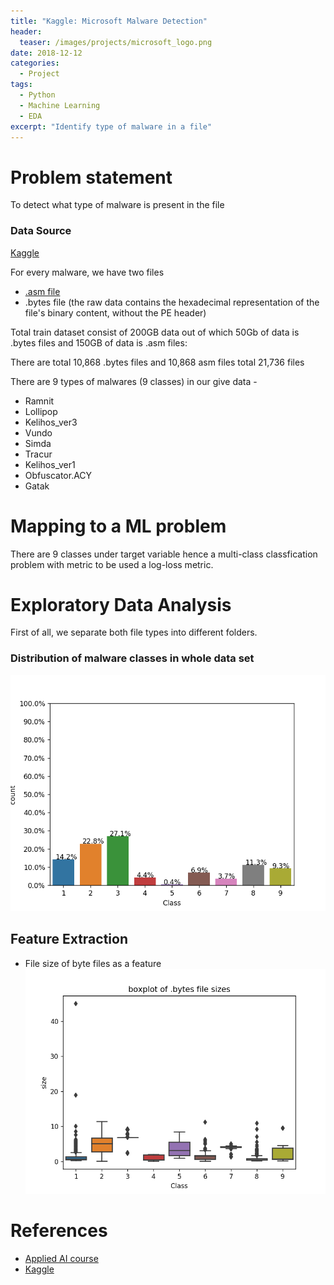 ```yaml
---
title: "Kaggle: Microsoft Malware Detection"
header:
  teaser: /images/projects/microsoft_logo.png
date: 2018-12-12
categories:
  - Project
tags: 
  - Python
  - Machine Learning
  - EDA
excerpt: "Identify type of malware in a file"
---
```


# Problem statement
To detect what type of malware is present in the file

### Data Source
[Kaggle](https://www.kaggle.com/c/malware-classification/data)  

For every malware, we have two files
* [.asm file](https://www.reviversoft.com/file-extensions/asm)
* .bytes file (the raw data contains the hexadecimal representation of the file's binary content, without the PE header)

Total train dataset consist of 200GB data out of which 50Gb of data is .bytes files and 150GB of data is .asm files:

There are total 10,868 .bytes files and 10,868 asm files total 21,736 files  

There are 9 types of malwares (9 classes) in our give data -  
* Ramnit
* Lollipop
* Kelihos_ver3
* Vundo
* Simda
* Tracur
* Kelihos_ver1
* Obfuscator.ACY
* Gatak

# Mapping to a ML problem
There are 9 classes under target variable hence a multi-class classfication problem with metric to be used a log-loss metric.

# Exploratory Data Analysis
First of all, we separate both file types into different folders.

### Distribution of malware classes in whole data set

![](/images/projects/Microsoft-Malware-Detection/1.png)

## Feature Extraction

* File size of byte files as a feature  
![](/images/projects/Microsoft-Malware-Detection/2.png)




# References
* [Applied AI course](https://www.appliedaicourse.com)
* [Kaggle](https://www.kaggle.com/c/malware-classification)
